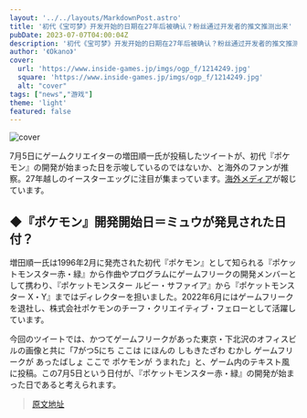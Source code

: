 ```yaml
---
layout: '../../layouts/MarkdownPost.astro'
title: '初代《宝可梦》开发开始的日期在27年后被确认？粉丝通过开发者的推文推测出来'
pubDate: 2023-07-07T04:00:04Z
description: '初代《宝可梦》开发开始的日期在27年后被确认？粉丝通过开发者的推文推测出来'
author: '《Okano》'
cover:
  url: 'https://www.inside-games.jp/imgs/ogp_f/1214249.jpg'
  square: 'https://www.inside-games.jp/imgs/ogp_f/1214249.jpg'
  alt: "cover"
tags: ["news","游戏"]
theme: 'light'
featured: false
---
```


![cover](https://www.inside-games.jp/imgs/ogp_f/1214249.jpg)

<figure class="ctms-editor-twitter"><blockquote class="twitter-tweet" data-conversation=""><a href="https://twitter.com/Junichi_Masuda/status/1676597298359414784?s=20"></a></blockquote><script async="" charset="utf-8" src="https://platform.twitter.com/widgets.js"></script></figure>

7月5日にゲームクリエイターの増田順一氏が投稿したツイートが、初代『ポケモン』の開発が始まった日を示唆しているのではないか、と海外のファンが推察。27年越しのイースターエッグに注目が集まっています。[海外メディア](https://www.pcgamer.com/original-pokemon-developer-casually-mentions-when-the-series-began-and-players-realise-its-been-an-easter-egg-since-the-start/?utm_campaign=socialflow&utm_medium=social&utm_source=twitter.com)が報じています。

## ◆『ポケモン』開発開始日＝ミュウが発見された日付？

増田順一氏は1996年2月に発売された初代『ポケモン』として知られる『ポケットモンスター赤・緑』から作曲やプログラムにゲームフリークの開発メンバーとして携わり、『ポケットモンスター ルビー・サファイア』から『ポケットモンスター X・Y』まではディレクターを担いました。2022年6月にはゲームフリークを退社し、株式会社ポケモンのチーフ・クリエイティブ・フェローとして活躍しています。

今回のツイートでは、かつてゲームフリークがあった東京・下北沢のオフィスビルの画像と共に「7がつ5にち ここは にほんの しもきたざわ むかし ゲームフリークが あったばしょ ここで ポケモンが うまれた」と、ゲーム内のテキスト風に投稿。この7月5日という日付が、『ポケットモンスター赤・緑』の開発が始まった日であると考えられます。

>[原文地址](https://www.inside-games.jp/article/2023/07/07/147065.html)  